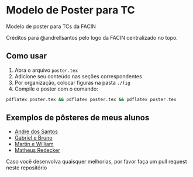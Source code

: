 # Modelo de Poster para TC
Modelo de poster para TCs da FACIN

Créditos para @andrellsantos pelo logo da FACIN centralizado no topo.

## Como usar

1. Abra o arquivo ```poster.tex```
2. Adicione seu conteúdo nas seções correspondentes
3. Por organização, colocar figuras na pasta ```./fig```
4. Compile o poster com o comando:
```bash
pdflatex poster.tex && pdflatex poster.tex && pdflatex poster.tex
```

## Exemplos de pôsteres de meus alunos

- [Andre dos Santos](https://github.com/meneguzzi/meneguzzi-final-projects/blob/master/posters/AndreLeonhardt_poster.pdf)
- [Gabriel e Bruno](https://github.com/meneguzzi/meneguzzi-final-projects/blob/master/posters/GabrielBruno_poster.pdf)
- [Martin e William](https://github.com/meneguzzi/meneguzzi-final-projects/blob/master/posters/MartinWilliam_poster.pdf)
- [Matheus Redecker](https://github.com/meneguzzi/meneguzzi-final-projects/blob/master/posters/MatheusRedecker_poster.pdf)

Caso você desenvolva quaisquer melhorias, por favor faça um pull request neste repositório
